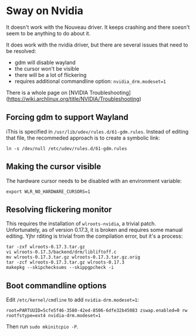 # Sway on Nvidia

It doesn't work with the Nouveau driver. It keeps crashing and there soesn't seem to be
anything to do about it.

It does work with the nvidia driver, but there are several issues that need to be resolved:

- gdm will disable wayland
- the cursor won't be visible
- there will be a lot of flickering
- requires additional commandline option: `nvidia_drm.modeset=1`

There is a whole page on [NVIDIA Troubleshooting]
(https://wiki.archlinux.org/title/NVIDIA/Troubleshooting)

## Forcing gdm to support Wayland

iThis is specified in `/usr/lib/udev/rules.d/61-gdm.rules`. Instead of editing that file,
the recommeded approach is to create a symbolic link:

    ln -s /dev/null /etc/udev/rules.d/61-gdm.rules

## Making the cursor visible

The hardware cursor needs to be disabled with an environment variable:

    export WLR_NO_HARDWARE_CURSORS=1

## Resolving flickering monitor

This requires the installation of `wlroots-nvidia`, a trivial patch.
Unfortunately, as of version 0.17.3, it is broken and requires some manual editing.
Yjhr rditing is trivial from the compilation error, but it's a process:

    tar -zxf wlroots-0.17.3.tar.gz
    vi wlroots-0.17.3/backend/drm/libliftoff.c
    mv wlroots-0.17.3.tar.gz wlroots-0.17.3.tar.gz.orig
    tar -zcf wlroots-0.17.3.tar.gz wlroots-0.17.3
    makepkg --skipchecksums --skippgpcheck -i

## Boot commandline options

Edit `/etc/kernel/cmdline` to add `nvidia-drm.modeset=1`:

    root=PARTUUID=5cfe5f46-3580-42ed-8506-6dfe32b45083 zswap.enabled=0 rw rootfstype=ext4 nvidia-drm.modeset=1

Then run `sudo mkinitcpio -P`.
